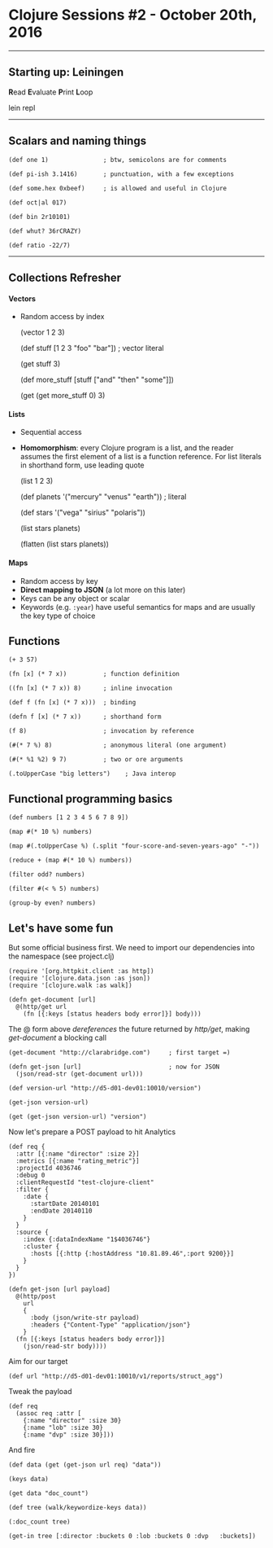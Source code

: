 # Clojure Sessions #2 - October 20th, 2016
***
## Starting up: Leiningen

**R**ead **E**valuate **P**rint **L**oop

lein repl

***
## Scalars and naming things

    (def one 1)               ; btw, semicolons are for comments

    (def pi-ish 3.1416)       ; punctuation, with a few exceptions

    (def some.hex 0xbeef)     ; is allowed and useful in Clojure

    (def oct|al 017)

    (def bin 2r10101)

    (def whut? 36rCRAZY)

    (def ratio -22/7)
***
## Collections Refresher

#### Vectors

* Random access by index


    (vector 1 2 3)

    (def stuff [1 2 3 "foo" "bar"])   ; vector literal

    (get stuff 3)

    (def more_stuff [stuff ["and" "then" "some"]])

    (get (get more_stuff 0) 3)

#### Lists

* Sequential access
* **Homomorphism**: every Clojure program is a list, and the reader assumes the first element of a list is a function reference. For list literals in shorthand form, use leading quote


    (list 1 2 3)

    (def planets '("mercury" "venus" "earth")) ; literal

    (def stars '("vega" "sirius" "polaris"))

    (list stars planets)

    (flatten (list stars planets))

#### Maps

* Random access by key
* **Direct mapping to JSON** (a lot more on this later)
* Keys can be any object or scalar
* Keywords (e.g. `:year`) have useful semantics for maps and are usually the key type of choice

## Functions

    (+ 3 57)

    (fn [x] (* 7 x))          ; function definition

    ((fn [x] (* 7 x)) 8)      ; inline invocation

    (def f (fn [x] (* 7 x)))  ; binding

    (defn f [x] (* 7 x))      ; shorthand form

    (f 8)                     ; invocation by reference

    (#(* 7 %) 8)              ; anonymous literal (one argument)

    (#(* %1 %2) 9 7)          ; two or ore arguments

    (.toUpperCase "big letters")    ; Java interop


## Functional programming basics

    (def numbers [1 2 3 4 5 6 7 8 9])

    (map #(* 10 %) numbers)

    (map #(.toUpperCase %) (.split "four-score-and-seven-years-ago" "-"))

    (reduce + (map #(* 10 %) numbers))

    (filter odd? numbers)

    (filter #(< % 5) numbers)

    (group-by even? numbers)

## Let's have some fun

But some official business first. We need to import our dependencies into the namespace (see project.clj)

    (require '[org.httpkit.client :as http])
    (require '[clojure.data.json :as json])
    (require '[clojure.walk :as walk])

    (defn get-document [url]
      @(http/get url
        (fn [{:keys [status headers body error]}] body)))

The @ form above _dereferences_ the future returned by _http/get_, making _get-document_ a blocking call

    (get-document "http://clarabridge.com")     ; first target =)

    (defn get-json [url]                        ; now for JSON
      (json/read-str (get-document url)))

    (def version-url "http://d5-d01-dev01:10010/version")

    (get-json version-url)

    (get (get-json version-url) "version")

Now let's prepare a POST payload to hit Analytics

    (def req {
      :attr [{:name "director" :size 2}]
      :metrics [{:name "rating_metric"}]
      :projectId 4036746
      :debug 0
      :clientRequestId "test-clojure-client"
      :filter {
        :date {
          :startDate 20140101
          :endDate 20140110
        }
      }
      :source {
        :index {:dataIndexName "1$4036746"}
        :cluster {
          :hosts [{:http {:hostAddress "10.81.89.46",:port 9200}}]
        }
      }
    })

    (defn get-json [url payload]
      @(http/post
        url
        {
          :body (json/write-str payload)
          :headers {"Content-Type" "application/json"}
        }
      (fn [{:keys [status headers body error]}]
        (json/read-str body))))

Aim for our target

    (def url "http://d5-d01-dev01:10010/v1/reports/struct_agg")

Tweak the payload

    (def req
      (assoc req :attr [
        {:name "director" :size 30}
        {:name "lob" :size 30}
        {:name "dvp" :size 30}]))

And fire

    (def data (get (get-json url req) "data"))

    (keys data)

    (get data "doc_count")

    (def tree (walk/keywordize-keys data))

    (:doc_count tree)

    (get-in tree [:director :buckets 0 :lob :buckets 0 :dvp   :buckets])
